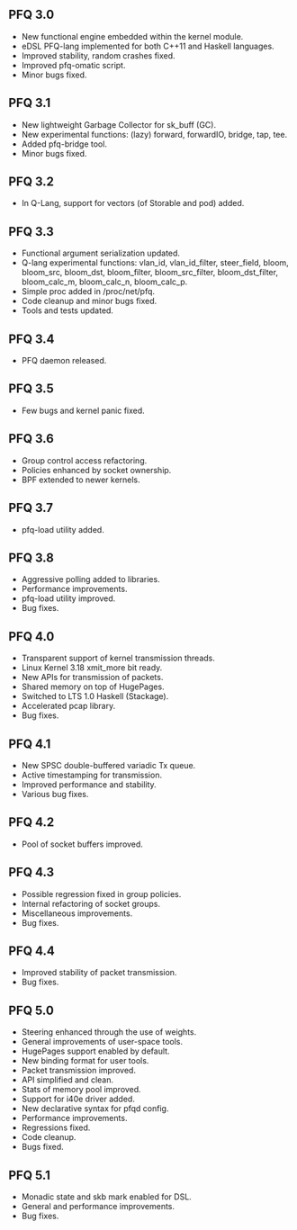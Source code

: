 PFQ 3.0
-------

 * New functional engine embedded within the kernel module.
 * eDSL PFQ-lang implemented for both C++11 and Haskell languages. 
 * Improved stability, random crashes fixed.
 * Improved pfq-omatic script.
 * Minor bugs fixed.


PFQ 3.1
-------
 * New lightweight Garbage Collector for sk_buff (GC).
 * New experimental functions: (lazy) forward, forwardIO, bridge, tap, tee.
 * Added pfq-bridge tool.
 * Minor bugs fixed.


PFQ 3.2
-------
 * In Q-Lang, support for vectors (of Storable and pod) added.


PFQ 3.3
-------
 * Functional argument serialization updated.
 * Q-lang experimental functions: vlan_id, vlan_id_filter, steer_field,
   bloom, bloom_src, bloom_dst, bloom_filter, bloom_src_filter, 
   bloom_dst_filter, bloom_calc_m, bloom_calc_n, bloom_calc_p.
 * Simple proc added in /proc/net/pfq.
 * Code cleanup and minor bugs fixed.
 * Tools and tests updated.


PFQ 3.4
-------
 * PFQ daemon released.


PFQ 3.5
-------
 * Few bugs and kernel panic fixed.


PFQ 3.6
-------
 * Group control access refactoring.
 * Policies enhanced by socket ownership.
 * BPF extended to newer kernels.


PFQ 3.7
-------
 * pfq-load utility added.


PFQ 3.8
-------
 * Aggressive polling added to libraries.
 * Performance improvements.
 * pfq-load utility improved.
 * Bug fixes.


PFQ 4.0
-------
 * Transparent support of kernel transmission threads.
 * Linux Kernel 3.18 xmit_more bit ready.
 * New APIs for transmission of packets.
 * Shared memory on top of HugePages.
 * Switched to LTS 1.0 Haskell (Stackage).
 * Accelerated pcap library. 
 * Bug fixes.


PFQ 4.1
-------
 * New SPSC double-buffered variadic Tx queue.
 * Active timestamping for transmission.
 * Improved performance and stability.
 * Various bug fixes.


PFQ 4.2
-------
 * Pool of socket buffers improved.


PFQ 4.3
-------
 * Possible regression fixed in group policies.
 * Internal refactoring of socket groups.
 * Miscellaneous improvements.
 * Bug fixes.


PFQ 4.4
-------
 * Improved stability of packet transmission.
 * Bug fixes.


PFQ 5.0
-------
 * Steering enhanced through the use of weights.
 * General improvements of user-space tools.
 * HugePages support enabled by default. 
 * New binding format for user tools.
 * Packet transmission improved.
 * API simplified and clean.
 * Stats of memory pool improved.
 * Support for i40e driver added.
 * New declarative syntax for pfqd config.
 * Performance improvements.
 * Regressions fixed.
 * Code cleanup.
 * Bugs fixed.


PFQ 5.1
-------
 * Monadic state and skb mark enabled for DSL.
 * General and performance improvements.
 * Bug fixes.


